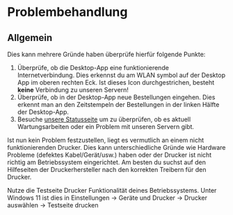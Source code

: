 # Problembehandlung

## Allgemein

<chapter title="Es wird nichts gedruckt, obwohl bestellungen aufgegeben werden." id="no_prints" collapsible="true">
<p>
    Dies kann mehrere Gründe haben überprüfe hierfür folgende Punkte:
</p> 

<ol>
<li>Überprüfe, ob die Desktop-App eine funktionierende Internetverbindung. Dies erkennst du am WLAN symbol auf der Desktop App im oberen rechten Eck. Ist dieses Icon durchgestrichen, besteht <strong>keine</strong> Verbindung zu unseren Servern!</li>
<li>Überprüfe, ob in der Desktop-App neue Bestellungen eingehen. Dies erkennt man an den Zeitstempeln der Bestellungen in der linken Hälfte der Desktop-App.</li>
<li>Besuche <a href="https://status.kellner.team/">unsere Statusseite</a> um zu überprüfen, ob es aktuell Wartungsarbeiten oder ein Problem mit unseren Servern gibt.</li>
</ol>

<p>
Ist nun kein Problem festzustellen, liegt es vermutlich an einem nicht funktionierenden Drucker. Dies kann unterschiedliche Gründe wie Hardware Probleme (defektes Kabel/Gerät/usw.) haben oder der Drucker ist nicht richtig am Betriebssystem eingerichtet.
Am besten du suchst auf den Hilfeseiten der Druckerhersteller nach den korrekten Treibern für den Drucker.
</p>

<note>
Nutze die Testseite Drucker Funktionalität deines Betriebssystems. Unter Windows 11 ist dies in Einstellungen -> Geräte und Drucker -> Drucker auswählen -> Testseite drucken
</note>
</chapter>
